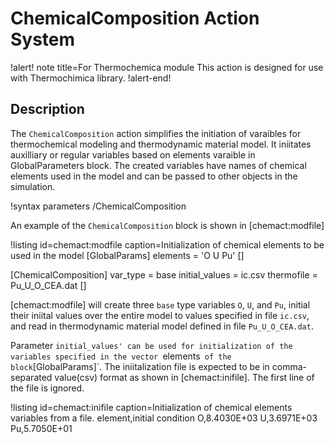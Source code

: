 # ChemicalComposition Action System

!alert! note title=For Thermochemica module
This action is designed for use with Thermochimica library.
!alert-end!

## Description

The `ChemicalComposition` action simplifies the initiation of varaibles for thermochemical modeling and thermodynamic material model. It iniitates auxilliary or regular variables based on elements varaible in GlobalParameters block. The created variables have names of chemical elements used in the model and can be passed to other objects in the simulation.

!syntax parameters /ChemicalComposition

An example of the `ChemicalComposition` block is shown in [chemact:modfile]

!listing id=chemact:modfile caption=Initialization of chemical elements to be used in the model
[GlobalParams]
  elements = 'O U Pu'
[]
 
[ChemicalComposition]
  var_type = base
  initial_values = ic.csv
  thermofile = Pu_U_O_CEA.dat
[]

[chemact:modfile] will create three `base` type variables `O`, `U`,
and `Pu`, initial their iniital values over the entire model to values
specified in file `ic.csv`, and read in thermodynamic material model
defined in file `Pu_U_O_CEA.dat`.

Parameter `initial_values' can be used for initialization of the variables specified in
the vector `elements`  of the block `[GlobalParams]`.
The iniitalization file is expected to be in comma-separated value(csv) format as shown in [chemact:inifile]. The first line of the file is ignored.

!listing id=chemact:inifile caption=Initialization of chemical elements variables from a file.
element,initial condition
O,8.4030E+03
U,3.6971E+03
Pu,5.7050E+01


